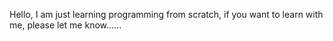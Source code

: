 Hello, I am just learning programming from scratch, if you want to learn with me, please let me know......
